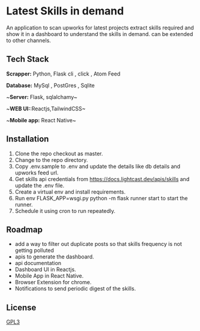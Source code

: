 # Latest Skills in demand

An application to scan upworks for latest projects extract skills required and show it in a dashboard to understand the skills in demand. can be extended to other channels.
## Tech Stack

**Scrapper:** Python,  Flask cli , click , Atom Feed 

**Database:** MySql , PostGres , Sqlite

~**Server:** Flask, sqlalchamy~

~**WEB UI:**:Reactjs,TailwindCSS~

~**Mobile app:** React Native~


## Installation
1) Clone the repo checkout as master.
2) Change to the repo directory.
2) Copy .env.sample to .env and update the details like db details and upworks feed url.
3) Get skills api credentials from https://docs.lightcast.dev/apis/skills and update the .env file.
4) Create a virtual env and install requirements.
5) Run env FLASK_APP=wsgi.py python -m flask runner start to start the runner.
6) Schedule it using cron to run repeatedly.
    
## Roadmap

- add a way to filter out duplicate posts so that skills frequency is not getting polluted
- apis to generate the dashboard.
- api documentation
- Dashboard UI in Reactjs.
- Mobile App in React Native.
- Browser Extension for chrome.
- Notifications to send periodic digest of the skills.


## License

[GPL3](https://choosealicense.com/licenses/lgpl-3.0/)
